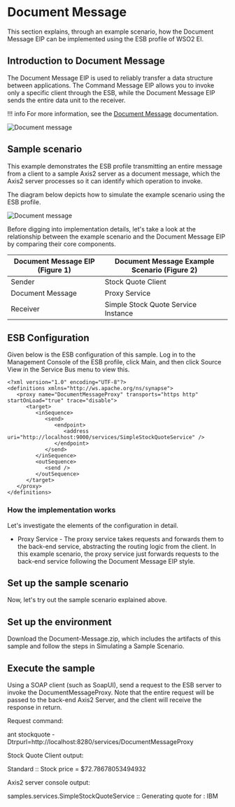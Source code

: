 # Document Message

This section explains, through an example scenario, how the Document Message EIP can be implemented using the ESB profile of WSO2 EI.

## Introduction to Document Message

The Document Message EIP is used to reliably transfer a data structure between applications. The Command Message EIP allows you to invoke only a specific client through the ESB, while the Document Message EIP sends the entire data unit to the receiver. 

!!! info
    For more information, see the [Document Message](http://www.eaipatterns.com/DocumentMessage.html) documentation.

![Document message]({{base_path}}/assets/img/learn/enterprise-integration-patterns/message-construction/document-message-solution.gif)

## Sample scenario

This example demonstrates the ESB profile transmitting an entire message from a client to a sample Axis2 server as a document message, which the Axis2 server processes so it can identify which operation to invoke.

The diagram below depicts how to simulate the example scenario using the ESB profile.

![Document message]({{base_path}}/assets/img/learn/enterprise-integration-patterns/message-construction/document-message.png)

Before digging into implementation details, let's take a look at the relationship between the example scenario and the Document Message EIP by comparing their core components.

| Document Message EIP (Figure 1) | Document Message Example Scenario (Figure 2) |
|---------------------------------|----------------------------------------------|
| Sender                          | Stock Quote Client                           |
| Document Message                | Proxy Service                                |
| Receiver                        | Simple Stock Quote Service Instance          |

## ESB Configuration

Given below is the ESB configuration of this sample. Log in to the Management Console of the ESB profile, click Main, and then click Source View in the Service Bus menu to view this. 

```
<?xml version="1.0" encoding="UTF-8"?>
<definitions xmlns="http://ws.apache.org/ns/synapse">
   <proxy name="DocumentMessageProxy" transports="https http" startOnLoad="true" trace="disable">
      <target>
         <inSequence>
            <send>
               <endpoint>
                  <address uri="http://localhost:9000/services/SimpleStockQuoteService" />
               </endpoint>
            </send>
         </inSequence>
         <outSequence>
            <send />
         </outSequence>
      </target>
   </proxy>
</definitions>
```

### How the implementation works

Let's investigate the elements of the configuration in detail.

- Proxy Service - The proxy service takes requests and forwards them to the back-end service, abstracting the routing logic from the client. In this example scenario, the proxy service just forwards requests to the back-end service following the Document Message EIP style.

## Set up the sample scenario

Now, let's try out the sample scenario explained above.

## Set up the environment

Download the Document-Message.zip, which includes the artifacts of this sample and follow the steps in Simulating a Sample Scenario.

## Execute the sample

Using a SOAP client (such as SoapUI), send a request to the ESB server to invoke the DocumentMessageProxy. Note that the entire request will be passed to the back-end Axis2 Server, and the client will receive the response in return.

Request command:

ant stockquote -Dtrpurl=http://localhost:8280/services/DocumentMessageProxy

Stock Quote Client output:

Standard :: Stock price = $72.78678053494932

Axis2 server console output:

samples.services.SimpleStockQuoteService :: Generating quote for : IBM



























































